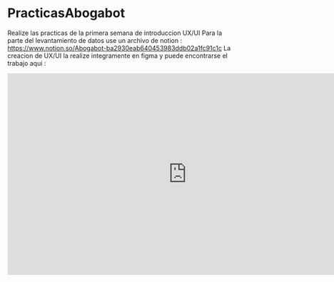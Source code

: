 # PracticasAbogabot

Realize las practicas de la primera semana de introduccion UX/UI
Para la parte del levantamiento de datos use un archivo de notion : https://www.notion.so/Abogabot-ba2930eab640453983ddb02a1fc91c1c
La creacion de UX/UI la realize integramente en figma y puede encontrarse el trabajo aqui :

<iframe style="border: 1px solid rgba(0, 0, 0, 0.1);" width="800" height="450" src="https://www.figma.com/embed?embed_host=share&url=https%3A%2F%2Fwww.figma.com%2Ffile%2Fm5w1HTEHesSMMvSYVVRW1w%2FAbogabot%3Fnode-id%3D0%253A1" allowfullscreen></iframe>
